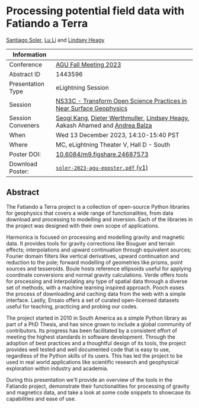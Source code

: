 # Processing potential field data with Fatiando a Terra

[Santiago Soler][santisoler], [Lu Li][lu] and [Lindsey Heagy][lindsey]

| **Information** | |
|---|---|
| Conference | [AGU Fall Meeting 2023][agu] |
| Abstract ID | 1443596 |
| Presentation Type | eLightning Session |
| Session | [NS33C - Transform Open Science Practices in Near Surface Geophysics][ns33c] |
| Session Conveners | [Seogi Kang][seogi], [Dieter Werthmuller][dieter], [Lindsey Heagy][lindsey], Aakash Ahamed and [Andrea Balza][andrea] |
| When | Wed 13 December 2023, 14:10-15:40 PST |
| Where | MC, eLightning Theater V, Hall D - South |
| Poster DOI: | [10.6084/m9.figshare.24687573](https://doi.org/10.6084/m9.figshare.24687573) |
| Download Poster: | [`soler-2023-agu-eposter.pdf` (v1)](https://github.com/santisoler/2023-agu/releases/download/v1/soler-2023-agu-eposter.pdf) |


## Abstract

The Fatiando a Terra project is a collection of open-source Python libraries
for geophysics that covers a wide range of functionalities, from data download
and processing to modelling and inversion. Each of the libraries in the project
was designed with their own scope of applications.

Harmonica is focused on processing and modelling gravity and magnetic data. It
provides tools for gravity corrections like Bouguer and terrain effects;
interpolations and upward continuation through equivalent sources; Fourier
domain filters like vertical derivatives, upward continuation and reduction to
the pole; forward modelling of geometries like prisms, point sources and
tesseroids. Boule hosts reference ellipsoids useful for applying coordinate
conversions and normal gravity calculations. Verde offers tools for processing
and interpolating any type of spatial data through a diverse set of methods,
with a machine learning inspired approach. Pooch eases the process of
downloading and caching data from the web with a simple interface. Lastly,
Ensaio offers a set of curated open-licensed datasets useful for teaching,
practicing and probing our codes.

The project started in 2010 in South America as a simple Python library as part
of a PhD Thesis, and has since grown to include a global community of
contributors. Its progress has been facilitated by a consistent effort of
meeting the highest standards in software development. Through the adoption of
best practices and a thoughtful design of its tools, the project provides well
tested and well documented code that is easy to use, regardless of the Python
skills of its users. This has led the project to be used in real world
applications like scientific research and geophysical exploration within
industry and academia.

During this presentation we'll provide an overview of the tools in the Fatiando
project, demonstrate their functionalities for processing of gravity and
magnetics data, and take a look at some code snippets to showcase its
capabilities and ease of use.


[santisoler]: https://www.santisoler.com
[lindsey]: https://lindseyjh.ca
[lu]: https://github.com/LL-Geo
[ns33c]: https://agu.confex.com/agu/fm23/meetingapp.cgi/Session/203260
[seogi]: https://sgkang.github.io
[dieter]: https://werthmuller.org
[andrea]: https://www.andreabalza.com
[agu]: https://www.agu.org/fall-meeting
